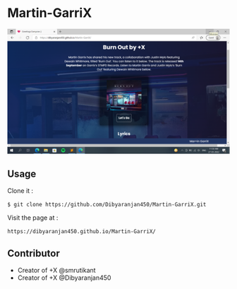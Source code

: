 # Martin-GarriX

![Screenshot Img](./img/screenshot-img.png)

## Usage

Clone it :

```
$ git clone https://github.com/Dibyaranjan450/Martin-GarriX.git
```

Visit the page at : 

```
https://dibyaranjan450.github.io/Martin-GarriX/
```

## Contributor

- Creator of +X @smrutikant
- Creator of +X @Dibyaranjan450
